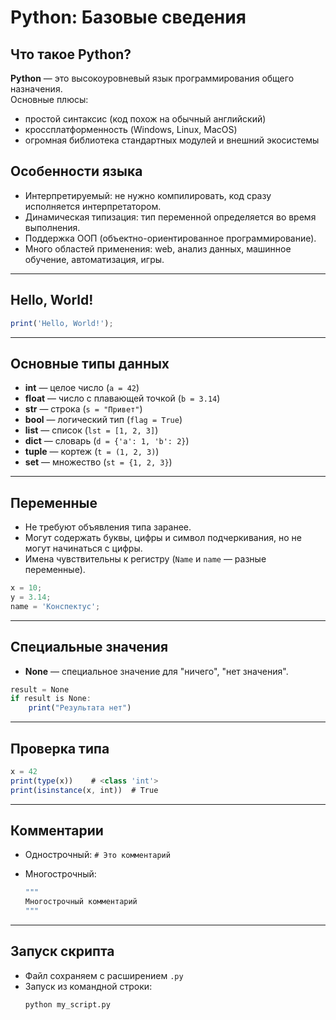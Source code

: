 # Python: Базовые сведения

## Что такое Python?

**Python** — это высокоуровневый язык программирования общего назначения.  
Основные плюсы:

- простой синтаксис (код похож на обычный английский)
- кроссплатформенность (Windows, Linux, MacOS)
- огромная библиотека стандартных модулей и внешний экосистемы

## Особенности языка

- Интерпретируемый: не нужно компилировать, код сразу исполняется интерпретатором.
- Динамическая типизация: тип переменной определяется во время выполнения.
- Поддержка ООП (объектно-ориентированное программирование).
- Много областей применения: web, анализ данных, машинное обучение, автоматизация, игры.

---

## Hello, World!

```jsx
print('Hello, World!');
```

---

## Основные типы данных

- **int** — целое число (`a = 42`)
- **float** — число с плавающей точкой (`b = 3.14`)
- **str** — строка (`s = "Привет"`)
- **bool** — логический тип (`flag = True`)
- **list** — список (`lst = [1, 2, 3]`)
- **dict** — словарь (`d = {'a': 1, 'b': 2}`)
- **tuple** — кортеж (`t = (1, 2, 3)`)
- **set** — множество (`st = {1, 2, 3}`)

---

## Переменные

- Не требуют объявления типа заранее.
- Могут содержать буквы, цифры и символ подчеркивания, но не могут начинаться с цифры.
- Имена чувствительны к регистру (`Name` и `name` — разные переменные).

```jsx
x = 10;
y = 3.14;
name = 'Конспектус';
```

---

## Специальные значения

- **None** — специальное значение для "ничего", "нет значения".

```jsx
result = None
if result is None:
    print("Результата нет")
```

---

## Проверка типа

```jsx
x = 42
print(type(x))    # <class 'int'>
print(isinstance(x, int))  # True
```

---

## Комментарии

- Однострочный: `# Это комментарий`
- Многострочный:

  ```jsx
  """
  Многострочный комментарий
  """
  ```

---

## Запуск скрипта

- Файл сохраняем с расширением `.py`
- Запуск из командной строки:
  ```
  python my_script.py
  ```
